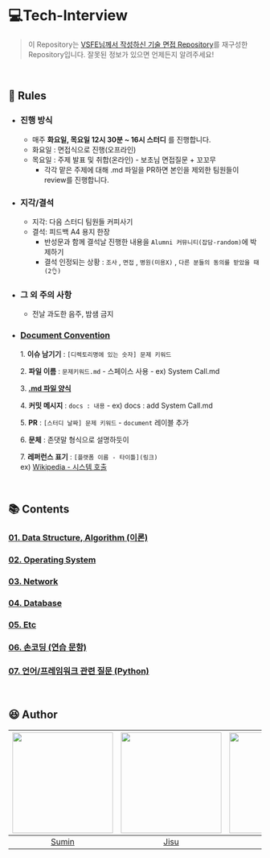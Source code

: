 # 💻Tech-Interview

> 이 Repository는 [VSFE님께서 작성하신 기술 면접 Repository](https://github.com/VSFe/Tech-Interview)를 재구성한 Repository입니다.
> 잘못된 정보가 있으면 언제든지 알려주세요!
     
<br>    
     
## 📢 Rules
- ### 진행 방식
  - 매주 __화요일, 목요일 12시 30분 ~ 16시 스터디__ 를 진행합니다.
  - 화요일 : 면접식으로 진행(오프라인)
  - 목요일 : 주제 발표 및 취합(온라인) - 보초님 면접질문 + 꼬꼬무
    - 각각 맡은 주제에 대해 .md 파일을 PR하면 본인을 제외한 팀원들이 review를 진행합니다. 

- ### 지각/결석
  - 지각: 다음 스터디 팀원들 커피사기
  - 결석: 피드백 A4 용지 한장
      - 반성문과 함께 결석날 진행한 내용을 `Alumni 커뮤니티(잡담-random)`에 박제하기
      - 결석 인정되는 상황 : `조사` , `면접` , `병원(미용X)` , `다른 분들의 동의를 받았을 때(2👌)`
- ### 그 외 주의 사항
  - 전날 과도한 음주, 밤샘 금지
- ### [Document Convention](https://www.notion.so/zsmalla/Convetion-b4bf03212c5648828b4db7e294b6be4e)
     1\. **이슈 남기기** : `[디렉토리명에 있는 숫자] 문제 키워드`
  
     2\. **파일 이름** : `문제키워드.md` - 스페이스 사용
        - ex) System Call.md
  
     3\. **[.md 파일 양식](https://github.com/RecoRecoNi/Tech-Interview/blob/main/sample.md)**
  
     4\. **커밋 메시지** : `docs : 내용`
        - ex) docs : add System Call.md
  
     5\. **PR** : `[스터디 날짜] 문제 키워드`
        - `document` 레이블 추가
  
     6\. **문체** : 존댓말 형식으로 설명하듯이
  
     7\. **레퍼런스 표기** : `[플랫폼 이름 - 타이틀](링크)` <br>
          ex) [Wikipedia - 시스템 호출](https://ko.wikipedia.org/wiki/시스템_호출)

<br>

## 📚 Contents
### [01. Data Structure, Algorithm (이론)](https://github.com/RecoRecoNi/Tech-Interview/blob/main/01-DATA_STRUCTURE_ALGORITHM/README.md)
### [02. Operating System](https://github.com/RecoRecoNi/Tech-Interview/tree/main/02-OPERATING_SYSTEM/README.md)
### [03. Network](https://github.com/RecoRecoNi/Tech-Interview/tree/main/03-NETWORK/README.md)
### [04. Database](https://github.com/RecoRecoNi/Tech-Interview/blob/main/04-DATABASE/README.md)
### [05. Etc](https://github.com/RecoRecoNi/Tech-Interview/blob/main/05-ETC/README.md)
### [06. 손코딩 (연습 문항)](https://github.com/RecoRecoNi/Tech-Interview/blob/main/06-ALGORITHM/README.md)
### [07. 언어/프레임워크 관련 질문 (Python)](https://github.com/RecoRecoNi/Tech-Interview/blob/main/07-PYTHON/README.md)

<br>
      
## 😆 Author
|<img src="https://avatars.githubusercontent.com/u/70088803?v=4" width="200" height="200">|<img src="https://avatars.githubusercontent.com/u/72483874?v=4" width="200" height="200">|<img src="https://avatars.githubusercontent.com/u/63551948?v=4" width="200" height="200">|
|:-:|:-:|:-:|
|[Sumin](https://github.com/ksumini)|[Jisu](https://github.com/zsmalla)|[Wooyeol](https://github.com/Woo-Yeol)|





